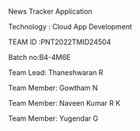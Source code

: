 News Tracker Application


Technology : Cloud App Development


TEAM ID :PNT2022TMID24504


Batch no:B4-4M6E	


Team Lead: Thaneshwaran R


Team Member: Gowtham N


Team Member: Naveen Kumar R K 


Team Member: Yugendar G


